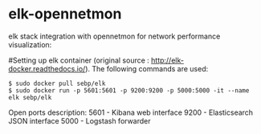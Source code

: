# elk-opennetmon
elk stack integration with opennetmon for network performance visualization:

#Setting up elk container
(original source : http://elk-docker.readthedocs.io/). The following commands are used:
```
$ sudo docker pull sebp/elk
$ sudo docker run -p 5601:5601 -p 9200:9200 -p 5000:5000 -it --name elk sebp/elk
```
Open ports description:
5601 - Kibana web interface
9200 - Elasticsearch JSON interface
5000 - Logstash forwarder
